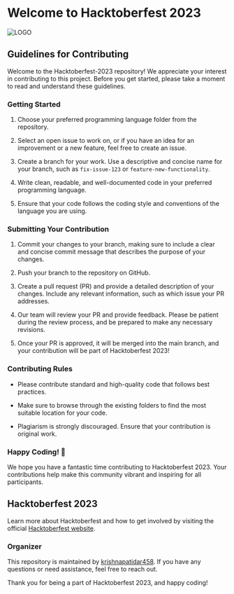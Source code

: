 # Welcome to Hacktoberfest 2023

![LOGO](https://miro.medium.com/v2/resize:fit:1400/1*Lz_KFgbak2sUjwjOG9SZ4g.png)

## Guidelines for Contributing

Welcome to the Hacktoberfest-2023 repository! We appreciate your interest in contributing to this project. Before you get started, please take a moment to read and understand these guidelines.

### Getting Started

1. Choose your preferred programming language folder from the repository.

2. Select an open issue to work on, or if you have an idea for an improvement or a new feature, feel free to create an issue.

3. Create a branch for your work. Use a descriptive and concise name for your branch, such as `fix-issue-123` or `feature-new-functionality`.

4. Write clean, readable, and well-documented code in your preferred programming language.

5. Ensure that your code follows the coding style and conventions of the language you are using.

### Submitting Your Contribution

1. Commit your changes to your branch, making sure to include a clear and concise commit message that describes the purpose of your changes.

2. Push your branch to the repository on GitHub.

3. Create a pull request (PR) and provide a detailed description of your changes. Include any relevant information, such as which issue your PR addresses.

4. Our team will review your PR and provide feedback. Please be patient during the review process, and be prepared to make any necessary revisions.

5. Once your PR is approved, it will be merged into the main branch, and your contribution will be part of Hacktoberfest 2023!

### Contributing Rules

- Please contribute standard and high-quality code that follows best practices.

- Make sure to browse through the existing folders to find the most suitable location for your code.

- Plagiarism is strongly discouraged. Ensure that your contribution is original work.

### Happy Coding! 🚀

We hope you have a fantastic time contributing to Hacktoberfest 2023. Your contributions help make this community vibrant and inspiring for all participants.

## Hacktoberfest 2023

Learn more about Hacktoberfest and how to get involved by visiting the official [Hacktoberfest website](https://hacktoberfest.com).

### Organizer

This repository is maintained by [krishnapatidar458](https://github.com/krishnapatidar458). If you have any questions or need assistance, feel free to reach out.

Thank you for being a part of Hacktoberfest 2023, and happy coding!
